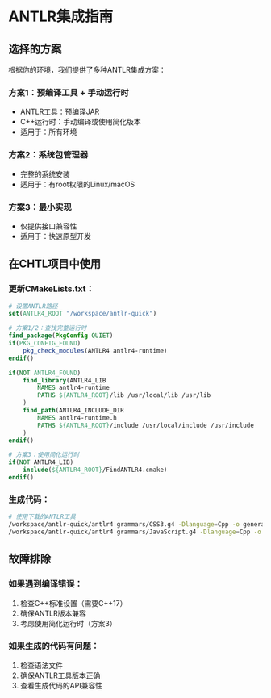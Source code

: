 # ANTLR集成指南

## 选择的方案

根据你的环境，我们提供了多种ANTLR集成方案：

### 方案1：预编译工具 + 手动运行时
- ANTLR工具：预编译JAR
- C++运行时：手动编译或使用简化版本
- 适用于：所有环境

### 方案2：系统包管理器
- 完整的系统安装
- 适用于：有root权限的Linux/macOS

### 方案3：最小实现
- 仅提供接口兼容性
- 适用于：快速原型开发

## 在CHTL项目中使用

### 更新CMakeLists.txt：

```cmake
# 设置ANTLR路径
set(ANTLR4_ROOT "/workspace/antlr-quick")

# 方案1/2：查找完整运行时
find_package(PkgConfig QUIET)
if(PKG_CONFIG_FOUND)
    pkg_check_modules(ANTLR4 antlr4-runtime)
endif()

if(NOT ANTLR4_FOUND)
    find_library(ANTLR4_LIB 
        NAMES antlr4-runtime
        PATHS ${ANTLR4_ROOT}/lib /usr/local/lib /usr/lib
    )
    find_path(ANTLR4_INCLUDE_DIR 
        NAMES antlr4-runtime.h
        PATHS ${ANTLR4_ROOT}/include /usr/local/include /usr/include
    )
endif()

# 方案3：使用简化运行时
if(NOT ANTLR4_LIB)
    include(${ANTLR4_ROOT}/FindANTLR4.cmake)
endif()
```

### 生成代码：

```bash
# 使用下载的ANTLR工具
/workspace/antlr-quick/antlr4 grammars/CSS3.g4 -Dlanguage=Cpp -o generated/antlr/css/
/workspace/antlr-quick/antlr4 grammars/JavaScript.g4 -Dlanguage=Cpp -o generated/antlr/js/
```

## 故障排除

### 如果遇到编译错误：
1. 检查C++标准设置（需要C++17）
2. 确保ANTLR版本兼容
3. 考虑使用简化运行时（方案3）

### 如果生成的代码有问题：
1. 检查语法文件
2. 确保ANTLR工具版本正确
3. 查看生成代码的API兼容性
